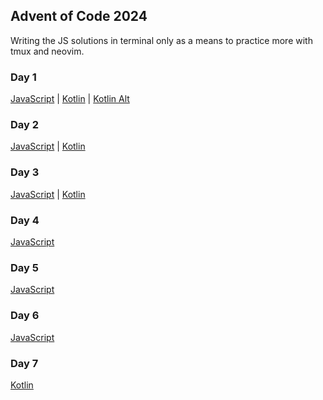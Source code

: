 ## Advent of Code 2024

Writing the JS solutions in terminal only as a means to practice more with tmux and neovim.

### Day 1
[JavaScript](https://github.com/MikeLBook/AoC2024/blob/main/node/day01/index.js) |
[Kotlin](https://github.com/MikeLBook/AoC2024/blob/main/kotlin/AoC2024Kotlin/src/day01/Day01.kt) |
[Kotlin Alt](https://github.com/MikeLBook/AoC2024/blob/main/kotlin/AoC2024Kotlin/src/day01/Day01Functional.kt)

### Day 2
[JavaScript](https://github.com/MikeLBook/AoC2024/blob/main/node/day02/index.js) |
[Kotlin](https://github.com/MikeLBook/AoC2024/blob/main/kotlin/AoC2024Kotlin/src/day02/Day02.kt)

### Day 3
[JavaScript](https://github.com/MikeLBook/AoC2024/blob/main/node/day03/index.js) |
[Kotlin](https://github.com/MikeLBook/AoC2024/blob/main/kotlin/AoC2024Kotlin/src/day03/Day03.kt)

### Day 4
[JavaScript](https://github.com/MikeLBook/AoC2024/blob/main/node/day04/index.js)

### Day 5
[JavaScript](https://github.com/MikeLBook/AoC2024/blob/main/node/day05/index.js)

### Day 6
[JavaScript](https://github.com/MikeLBook/AoC2024/blob/main/node/day06/index.js)

### Day 7
[Kotlin](https://github.com/MikeLBook/AoC2024/blob/main/kotlin/AoC2024Kotlin/src/day07/Day07.kt)
